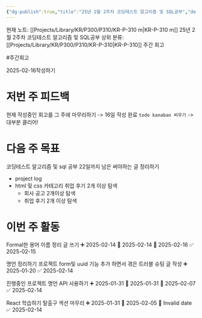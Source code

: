 ```yaml
---
{"dg-publish":true,"title":"25년 2월 2주차 코딩테스트 알고리즘 및 SQL공부","description":"몇개의 코딩테스트를 위해 알고리즘과 SQL공부를 수행하였습니다.","permalink":"/projects/library/kr/p300/p310/kr-p-310-m/","dgPassFrontmatter":true,"noteIcon":"0","created":"2025-02-14T21:11:04.186+09:00","updated":"2025-03-18T02:03:12.070+09:00"}
---
```


현재 노트: [[Projects/Library/KR/P300/P310/KR-P-310 m\|KR-P-310 m]] 25년 2월 2주차 코딩테스트 알고리즘 및 SQL공부
상위 분류: [[Projects/Library/KR/P300/P310/KR-P-310\|KR-P-310]] 주간 회고

#주간회고 


2025-02-16작성하기
# 저번 주 피드백
현재 작성중인 회고를 그 주에 마무리하기 -> 16일 작성 완료
`todo kanaban 비우기` -> 대부분 클리어!


# 다음 주 목표
코딩테스트 알고리즘 및 sql 공부 22일까지
남은 써야하는 글 정리하기
- project log
- html 및 css 카테고리
취업 후기 2개 이상 탐색
	- 회사 공고 2개이상 탐색
	- 취업 후기 2개 이상 탐색


# 이번 주 활동


Formal한 용어 이름 정리 글 쓰기 ➕ 2025-02-14 🛫 2025-02-14 📅 2025-02-16 ✅ 2025-02-15

명언 정리하기 프로젝트 form및 uuid 기능 추가 하면서 겪은 트러블 슈팅 글 작성 ➕ 2025-01-20 ✅ 2025-02-14

진행중인 프로젝트 명언 API 사용하기 ➕ 2025-01-31 🛫 2025-01-31 📅 2025-02-07 ✅ 2025-02-14

React 학습하기 탈출구 섹션 마무리 ➕ 2025-01-31 🛫 2025-02-05 📅 Invalid date ✅ 2025-02-14
